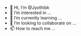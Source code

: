 - 👋 Hi, I’m @Jyothibk
- 👀 I’m interested in ...
- 🌱 I’m currently learning ...
- 💞️ I’m looking to collaborate on ...
- 📫 How to reach me ...

<!---
Jyothibk/Jyothibk is a ✨ special ✨ repository because its `README.md` (this file) appears on your GitHub profile.
You can click the Preview link to take a look at your changes.
--->
